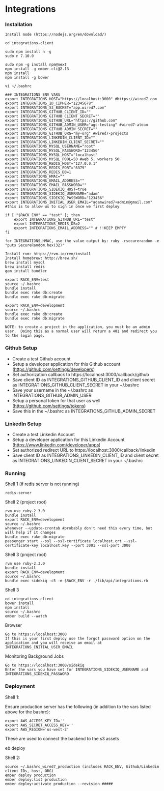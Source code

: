 # Integrations

### Installation
    
    Install node (https://nodejs.org/en/download/)

    cd integrations-client

    sudo npm install n -g
    sudo n 7.10.0

    sudo npm -g install npm@next
    npm install -g ember-cli@2.13
    npm install
    npm install -g bower

    vi ~/.bashrc
    
    ### INTEGRATIONS ENV VARS
    export INTEGRATIONS_HOST="https://localhost:3000" #https://wired7.com
    export INTEGRATIONS_ID_CIPHER="12345678"
    export INTEGRATIONS_S3_BUCKET="app.wired7.com"
    export INTEGRATIONS_GITHUB_CLIENT_ID=""
    export INTEGRATIONS_GITHUB_CLIENT_SECRET=""
    export INTEGRATIONS_GITHUB_URL="https://github.com"
    export INTEGRATIONS_GITHUB_ADMIN_USER="agc-testing" #wired7-ateam
    export INTEGRATIONS_GITHUB_ADMIN_SECRET=""
    export INTEGRATIONS_GITHUB_ORG="my-org" #wired7-projects
    export INTEGRATIONS_LINKEDIN_CLIENT_ID=""
    export INTEGRATIONS_LINKEDIN_CLIENT_SECRET=""
    export INTEGRATIONS_MYSQL_USERNAME="root"
    export INTEGRATIONS_MYSQL_PASSWORD="123456"
    export INTEGRATIONS_MYSQL_HOST="localhost"
    export INTEGRATIONS_MYSQL_POOL=50 #web 5, workers 50
    export INTEGRATIONS_REDIS_HOST="127.0.0.1"
    export INTEGRATIONS_REDIS_PORT="6379"
    export INTEGRATIONS_REDIS_DB=1
    export INTEGRATIONS_HMAC=""
    export INTEGRATIONS_EMAIL_ADDRESS=""
    export INTEGRATIONS_EMAIL_PASSWORD=""
    export INTEGRATIONS_SIDEKIQ_HOST=true
    export INTEGRATIONS_SIDEKIQ_USERNAME="adam"
    export INTEGRATIONS_SIDEKIQ_PASSWORD="123456"
    export INTEGRATIONS_INITIAL_USER_EMAIL="adamwired7+admin@gmail.com" #this is to allow us to sign in once we first deploy

    if [ "$RACK_ENV" == "test" ]; then
        export INTEGRATIONS_GITHUB_URL="test"
        export INTEGRATIONS_REDIS_DB=2
        export INTEGRATIONS_EMAIL_ADDRESS="" # !!KEEP EMPTY
    fi 

    for INTEGRATIONS_HMAC, use the value output by: ruby -rsecurerandom -e "puts SecureRandom.hex(32)" 

    Install rvm: https://rvm.io/rvm/install
    Install homebrew: http://brew.sh/
    brew install mysql
    brew install redis
    gem install bundler

    export RACK_ENV=test
    source ~/.bashrc
    bundle install
    bundle exec rake db:create
    bundle exec rake db:migrate

    export RACK_ENV=development
    source ~/.bashrc
    bundle exec rake db:create
    bundle exec rake db:migrate

    NOTE: to create a project in the application, you must be an admin user.  Doing this as a normal user will return a 401 and redirect you to the login page.

### Github Setup

- Create a test Github account
- Setup a developer application for this Github account (https://github.com/settings/developers)
- Set authorization callback to https://localhost:3000/callback/github
- Save client ID as INTEGRATIONS_GITHUB_CLIENT_ID and client secret as INTEGRATIONS_GITHUB_CLIENT_SECRET in your ~/.bashrc
- Save your username in the ~/.bashrc as INTEGRATIONS_GITHUB_ADMIN_USER
- Setup a personal token for that user as well (https://github.com/settings/tokens)
- Save this in the ~/.bashrc as INTEGRATIONS_GITHUB_ADMIN_SECRET

### LinkedIn Setup

- Create a test Linkedin Account
- Setup a developer application for this Linkedin Account (https://www.linkedin.com/developer/apps)
- Set authorized redirect URL to https://localhost:3000/callback/linkedin
- Save client ID as INTEGRATIONS_LINKEDIN_CLIENT_ID and client secret as INTEGRATIONS_LINKEDIN_CLIENT_SECRET in your ~/.bashrc

### Running

Shell 1 (if redis server is not running)

    redis-server

Shell 2 (project root)
    
    rvm use ruby-2.3.0
    bundle install
    export RACK_ENV=development
    source ~/.bashrc
    whenever --update-crontab #probably don't need this every time, but will help if it changes
    bundle exec rake db:migrate
    passenger start --ssl --ssl-certificate localhost.crt --ssl-certificate-key localhost.key --port 3001 --ssl-port 3000 

Shell 3 (project root)

    rvm use ruby-2.3.0
    bundle install
    export RACK_ENV=development
    source ~/.bashrc
    bundle exec sidekiq -c5 -e $RACK_ENV -r ./lib/api/integrations.rb 

Shell 3

    cd integrations-client
    bower install
    npm install
    source ~/.bashrc
    ember build --watch

Browser
    
    Go to https://localhost:3000
    If this is your first deploy use the forgot password option on the application and you will receive an email at INTEGRATIONS_INITIAL_USER_EMAIL 

Monitoring Background Jobs

    Go to https://localhost:3000/sidekiq
    Enter the vars you have set for INTEGRATIONS_SIDEKIQ_USERNAME and INTEGRATIONS_SIDEKIQ_PASSWORD


### Deployment

Shell 1:

Ensure production server has the following (in addition to the vars listed above for the bashrc):

    export AWS_ACCESS_KEY_ID=''
    export AWS_SECRET_ACCESS_KEY=''
    export AWS_REGION='us-west-2'

These are used to connect the backend to the s3 assets

eb deploy

Shell 2:
 
    source ~/.bashrc_wired7_production (includes RACK_ENV, Github/Linkedin client IDs, host, ORG)
    ember deploy production
    ember deploy:list production
    ember deploy:activate production --revision #####
